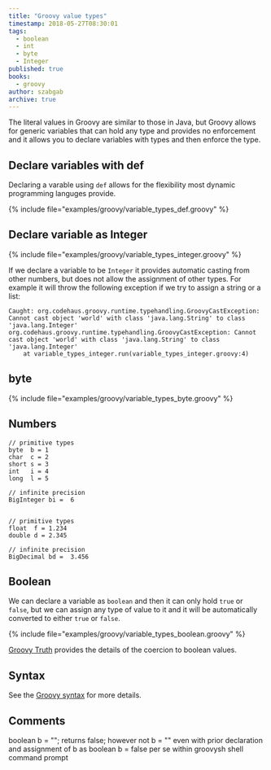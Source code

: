 ```yaml
---
title: "Groovy value types"
timestamp: 2018-05-27T08:30:01
tags:
  - boolean
  - int
  - byte
  - Integer
published: true
books:
  - groovy
author: szabgab
archive: true
---
```



The literal values in Groovy are similar to those in Java, but Groovy allows for generic variables that can hold any
type and provides no enforcement and it allows you to declare variables with types and then enforce the type.


## Declare variables with def

Declaring a varable using `def` allows for the flexibility most dynamic programming languges provide.

{% include file="examples/groovy/variable_types_def.groovy" %}

## Declare variable as Integer

{% include file="examples/groovy/variable_types_integer.groovy" %}

If we declare a variable to be `Integer` it provides automatic casting from other numbers, but does not allow
the assignment of other types. For example it will throw the following exception if we try to assign a string or a list:

```
Caught: org.codehaus.groovy.runtime.typehandling.GroovyCastException: Cannot cast object 'world' with class 'java.lang.String' to class 'java.lang.Integer'
org.codehaus.groovy.runtime.typehandling.GroovyCastException: Cannot cast object 'world' with class 'java.lang.String' to class 'java.lang.Integer'
	at variable_types_integer.run(variable_types_integer.groovy:4)
```

## byte

{% include file="examples/groovy/variable_types_byte.groovy" %}

## Numbers

```
// primitive types
byte  b = 1
char  c = 2
short s = 3
int   i = 4
long  l = 5

// infinite precision
BigInteger bi =  6


// primitive types
float  f = 1.234
double d = 2.345

// infinite precision
BigDecimal bd =  3.456
```

## Boolean

We can declare a variable as `boolean` and then it can only hold `true` or `false`,
but we can assign any type of value to it and it will be automatically converted to either
`true` or `false`.

{% include file="examples/groovy/variable_types_boolean.groovy" %}

[Groovy Truth](http://docs.groovy-lang.org/latest/html/documentation/core-semantics.html#Groovy-Truth) provides the details of the coercion to boolean values.



## Syntax

See the [Groovy syntax](http://groovy-lang.org/syntax.html) for more details.

## Comments

boolean b = ""; returns false; however not b = "" even with prior declaration and assignment of b as boolean b = false per se within groovysh shell command prompt


